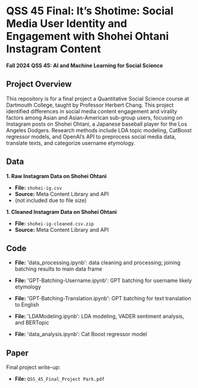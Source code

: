 # QSS 45 Final: It’s Shotime: Social Media User Identity and Engagement with Shohei Ohtani Instagram Content

**Fall 2024**
**QSS 45: AI and Machine Learning for Social Science**

## Project Overview
This repository is for a final project a Quantitative Social Science course at Dartmouth College, taught by Professor Herbert Chang. This project identified differences in social media content engagement and virality factors among Asian and Asian-American sub-group users, focusing on Instagram posts on Shohei Ohtani, a Japanese baseball player for the Los Angeles Dodgers. Research methods include LDA topic modeling, CatBoost regressor models, and OpenAI’s API to preprocess social media data, translate texts, and categorize username etymology.


## Data

**1. Raw Instagram Data on Shohei Ohtani**

- **File:** `shohei-ig.csv`
- **Source:** Meta Content Library and API
- (not included due to file size)

**1. Cleaned Instagram Data on Shohei Ohtani**

- **File:** `shohei-ig-cleaned.csv.zip`
- **Source:** Meta Content Library and API


## Code
- **File:** 'data_processing.ipynb': data cleaning and processing; joining batching results to main data frame

- **File:** 'GPT-Batching-Username.ipynb': GPT batching for username likely etymology

- **File:** 'GPT-Batching-Translation.ipynb': GPT batching for text translation to English

- **File:** 'LDAModeling.ipynb': LDA modeling, VADER sentiment analysis, and BERTopic

- **File:** 'data_analysis.ipynb': Cat Boost regressor model


## Paper
Final project write-up:

- **File:** `QSS_45_Final_Project Park.pdf`



